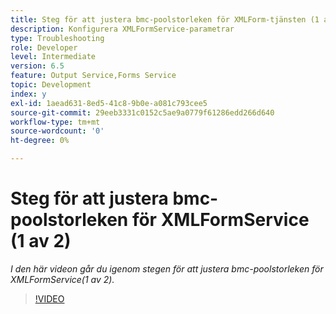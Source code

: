 ```yaml
---
title: Steg för att justera bmc-poolstorleken för XMLForm-tjänsten (1 av 2)
description: Konfigurera XMLFormService-parametrar
type: Troubleshooting
role: Developer
level: Intermediate
version: 6.5
feature: Output Service,Forms Service
topic: Development
index: y
exl-id: 1aead631-8ed5-41c8-9b0e-a081c793cee5
source-git-commit: 29eeb3331c0152c5ae9a0779f61286edd266d640
workflow-type: tm+mt
source-wordcount: '0'
ht-degree: 0%

---
```



# Steg för att justera bmc-poolstorleken för XMLFormService (1 av 2)

*I den här videon går du igenom stegen för att justera bmc-poolstorleken för XMLFormService(1 av 2).*

>[!VIDEO](https://video.tv.adobe.com/v/335552?quality=9&learn=on)
